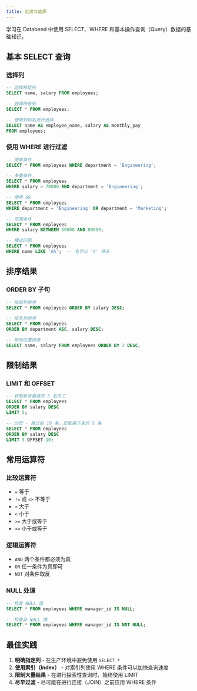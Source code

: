 ```yaml
---
title: 过滤与选择
---
```


学习在 Databend 中使用 SELECT、WHERE 和基本操作查询（Query）数据的基础知识。

## 基本 SELECT 查询

### 选择列
```sql
-- 选择特定列
SELECT name, salary FROM employees;

-- 选择所有列
SELECT * FROM employees;

-- 使用列别名进行选择
SELECT name AS employee_name, salary AS monthly_pay 
FROM employees;
```

### 使用 WHERE 进行过滤
```sql
-- 简单条件
SELECT * FROM employees WHERE department = 'Engineering';

-- 多重条件
SELECT * FROM employees 
WHERE salary > 70000 AND department = 'Engineering';

-- 使用 OR
SELECT * FROM employees 
WHERE department = 'Engineering' OR department = 'Marketing';

-- 范围条件
SELECT * FROM employees 
WHERE salary BETWEEN 60000 AND 80000;

-- 模式匹配
SELECT * FROM employees 
WHERE name LIKE 'A%';  -- 名字以 'A' 开头
```

## 排序结果

### ORDER BY 子句
```sql
-- 按单列排序
SELECT * FROM employees ORDER BY salary DESC;

-- 按多列排序
SELECT * FROM employees 
ORDER BY department ASC, salary DESC;

-- 按列位置排序
SELECT name, salary FROM employees ORDER BY 2 DESC;
```

## 限制结果

### LIMIT 和 OFFSET
```sql
-- 获取薪水最高的 5 名员工
SELECT * FROM employees 
ORDER BY salary DESC 
LIMIT 5;

-- 分页 - 跳过前 10 条，获取接下来的 5 条
SELECT * FROM employees 
ORDER BY salary DESC 
LIMIT 5 OFFSET 10;
```

## 常用运算符

### 比较运算符
- `=` 等于
- `!=` 或 `<>` 不等于
- `>` 大于
- `<` 小于
- `>=` 大于或等于
- `<=` 小于或等于

### 逻辑运算符
- `AND` 两个条件都必须为真
- `OR` 任一条件为真即可
- `NOT` 对条件取反

### NULL 处理
```sql
-- 检查 NULL 值
SELECT * FROM employees WHERE manager_id IS NULL;

-- 检查非 NULL 值
SELECT * FROM employees WHERE manager_id IS NOT NULL;
```

## 最佳实践

1. **明确指定列** - 在生产环境中避免使用 `SELECT *`
2. **使用索引（Index）** - 对索引列使用 WHERE 条件可以加快查询速度
3. **限制大量结果** - 在进行探索性查询时，始终使用 LIMIT
4. **尽早过滤** - 尽可能在进行连接（JOIN）之前应用 WHERE 条件